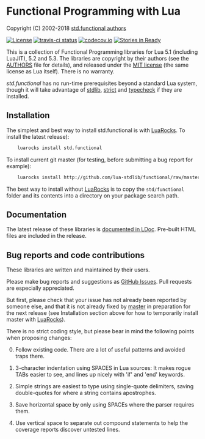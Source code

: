 Functional Programming with Lua
===============================

Copyright (C) 2002-2018 [std.functional authors][authors]

[![License](http://img.shields.io/:license-mit-blue.svg)](https://mit-license.org/2002)
[![travis-ci status](https://secure.travis-ci.org/lua-stdlib/functional.png?branch=master)](http://travis-ci.org/lua-stdlib/functional/builds)
[![codecov.io](https://codecov.io/gh/lua-stdlib/functional/branch/master/graph/badge.svg)](https://codecov.io/gh/lua-stdlib/functional)
[![Stories in Ready](https://badge.waffle.io/lua-stdlib/functional.png?label=ready&title=Ready)](https://waffle.io/lua-stdlib/functional)


This is a collection of Functional Programming libraries for Lua 5.1
(including LuaJIT), 5.2 and 5.3. The libraries are copyright by their
authors (see the [AUTHORS][] file for details), and released under the
[MIT license][mit] (the same license as Lua itself). There is no warranty.

_std.functional_ has no run-time prerequisites beyond a standard Lua system,
though it will take advantage of [stdlib][], [strict][] and [typecheck][]
if they are installed.

[authors]: https://github.com/lua-stdlib/functional/blob/master/AUTHORS.md
[github]: https://github.com/lua-stdlib/functional/ "Github repository"
[lua]: https://www.lua.org "The Lua Project"
[mit]: https://mit-license.org "MIT License"
[stdlib]: https://github.com/lua-stdlib/lua-stdlib "Standard Lua Libraries"
[strict]: https://github.com/lua-stdlib/strict "strict variables"
[typecheck]: https://github.com/gvvaughan/typecheck "function type checks"


Installation
------------

The simplest and best way to install std.functional is with [LuaRocks][]. To
install the latest release):

```bash
    luarocks install std.functional
```

To install current git master (for testing, before submitting a bug
report for example):

```bash
    luarocks install http://github.com/lua-stdlib/functional/raw/master/std.functional-git-1.rockspec
```

The best way to install without [LuaRocks][] is to copy the `std/functional`
folder and its contents into a directory on your package search path.

[luarocks]: https://www.luarocks.org "Lua package manager"


Documentation
-------------

The latest release of these libraries is [documented in LDoc][github.io].
Pre-built HTML files are included in the release.

[github.io]: https://lua-stdlib.github.io/functional


Bug reports and code contributions
----------------------------------

These libraries are written and maintained by their users.

Please make bug reports and suggestions as [GitHub Issues][issues].
Pull requests are especially appreciated.

But first, please check that your issue has not already been reported by
someone else, and that it is not already fixed by [master][github] in
preparation for the next release (see Installation section above for how
to temporarily install master with [LuaRocks][]).

There is no strict coding style, but please bear in mind the following
points when proposing changes:

0. Follow existing code. There are a lot of useful patterns and avoided
   traps there.

1. 3-character indentation using SPACES in Lua sources: It makes rogue
   TABs easier to see, and lines up nicely with 'if' and 'end' keywords.

2. Simple strings are easiest to type using single-quote delimiters,
   saving double-quotes for where a string contains apostrophes.

3. Save horizontal space by only using SPACEs where the parser requires
   them.

4. Use vertical space to separate out compound statements to help the
   coverage reports discover untested lines.

[issues]: https://github.com/lua-stdlib/functional/issues

